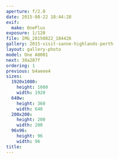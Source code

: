 ```yaml
---
aperture: f/2.0
date: 2015-08-22 18:44:28
exif:
  make: OnePlus
exposure: 1/120
file: IMG_20150822_184426
gallery: 2015-visit-sanne-highlands-perth
layout: gallery-photo
model: One A0001
next: 38a287f
ordering: 1
previous: b4aeee4
sizes:
  1920x1080:
    height: 1080
    width: 1920
  640w:
    height: 360
    width: 640
  200x200:
    height: 200
    width: 200
  96x96:
    height: 96
    width: 96
title: 
---
```

